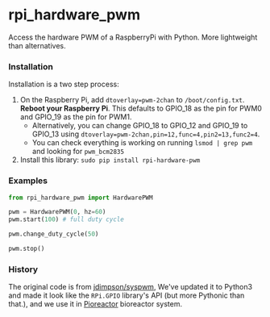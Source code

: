 # rpi_hardware_pwm

Access the hardware PWM of a RaspberryPi with Python. More lightweight than alternatives.

### Installation

Installation is a two step process:

1. On the Raspberry Pi, add `dtoverlay=pwm-2chan` to `/boot/config.txt`. **Reboot your Raspberry Pi**. This defaults to GPIO_18 as the pin for PWM0 and GPIO_19 as the pin for PWM1.
    - Alternatively, you can change GPIO_18 to GPIO_12 and GPIO_19 to GPIO_13 using `dtoverlay=pwm-2chan,pin=12,func=4,pin2=13,func2=4`.
    - You can check everything is working on running `lsmod | grep pwm` and looking for `pwm_bcm2835`
2. Install this library: `sudo pip install rpi-hardware-pwm`



### Examples

```python
from rpi_hardware_pwm import HardwarePWM

pwm = HardwarePWM(0, hz=60)
pwm.start(100) # full duty cycle

pwm.change_duty_cycle(50)

pwm.stop()


```

### History

The original code is from [jdimpson/syspwm](https://github.com/jdimpson/syspwm), We've updated it to Python3 and
made it look like the `RPi.GPIO` library's API (but more Pythonic than that.), and we use it in [Pioreactor](https://pioreactor.com) bioreactor system.

